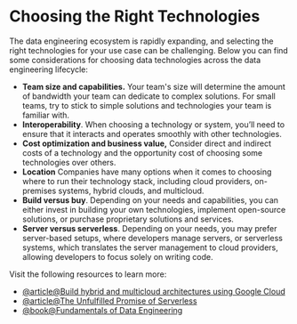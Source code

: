 # Choosing the Right Technologies

The data engineering ecosystem is rapidly expanding, and selecting the right technologies for your use case can be challenging. Below you can find  some considerations for choosing data technologies across the data engineering lifecycle:

- **Team size and capabilities.** Your team's size will determine the amount of bandwidth your team can dedicate to complex solutions. For small teams, try to stick to simple solutions and technologies your team is familiar with.
- **Interoperability**. When choosing a technology or system, you’ll need to ensure that it interacts and operates smoothly with other technologies.
- **Cost optimization and business value,** Consider direct and indirect costs of a technology and the opportunity cost of choosing some technologies over others.
- **Location** Companies have many options when it comes to choosing where to run their technology stack, including cloud providers, on-premises systems, hybrid clouds, and multicloud.
- **Build versus buy**. Depending on your needs and capabilities, you can either invest in building your own technologies, implement open-source solutions, or purchase proprietary solutions and services.
- **Server versus serverless**. Depending on your needs, you may prefer server-based setups, where developers manage servers, or serverless systems, which translates the server management to cloud providers, allowing developers to focus solely on writing code.


Visit the following resources to learn more:
- [@article@Build hybrid and multicloud architectures using Google Cloud](https://cloud.google.com/architecture/hybrid-multicloud-patterns)
- [@article@The Unfulfilled Promise of Serverless](https://www.lastweekinaws.com/blog/the-unfulfilled-promise-of-serverless/)
- [@book@Fundamentals of Data Engineering](https://www.oreilly.com/library/view/fundamentals-of-data/9781098108298/)
